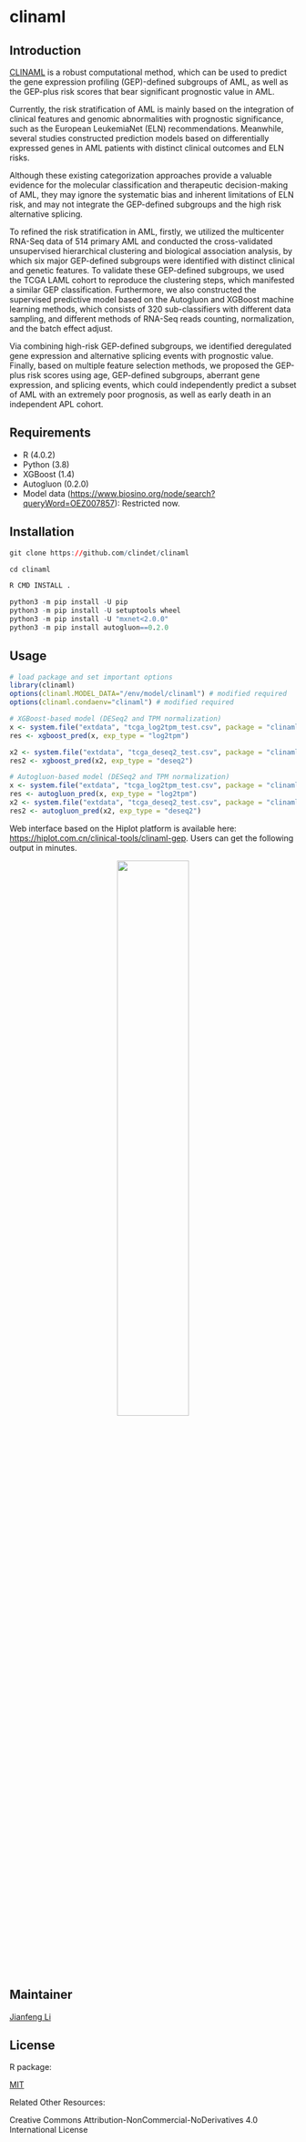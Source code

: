 # clinaml

## Introduction

[CLINAML](https://github.com/clindet/clinaml) is a robust computational method, which can be used to predict the gene expression profiling (GEP)-defined subgroups of AML, as well as the GEP-plus risk scores that bear significant prognostic value in AML.

Currently, the risk stratification of AML is mainly based on the integration of clinical features and genomic abnormalities with prognostic significance, such as the European LeukemiaNet (ELN) recommendations. Meanwhile, several studies constructed prediction models based on differentially expressed genes in AML patients with distinct clinical outcomes and ELN risks.

Although these existing categorization approaches provide a valuable evidence for the molecular classification and therapeutic decision-making of AML, they may ignore the systematic bias and inherent limitations of ELN risk, and may not integrate the GEP-defined subgroups and the high risk alternative splicing.

To refined the risk stratification in AML, firstly, we utilized the multicenter RNA-Seq data of 514 primary AML and conducted the cross-validated unsupervised hierarchical clustering and biological association analysis, by which six major GEP-defined subgroups were identified with distinct clinical and genetic features. To validate these GEP-defined subgroups, we used the TCGA LAML cohort to reproduce the clustering steps, which manifested a similar GEP classification. Furthermore, we also constructed the supervised predictive model based on the Autogluon and XGBoost machine learning methods, which consists of 320 sub-classifiers with different data sampling, and different methods of RNA-Seq reads counting, normalization, and the batch effect adjust.

Via combining high-risk GEP-defined subgroups, we identified deregulated gene expression and alternative splicing events with prognostic value. Finally, based on multiple feature selection methods, we proposed the GEP-plus risk scores using age, GEP-defined subgroups, aberrant gene expression, and splicing events, which could independently predict a subset of AML with an extremely poor prognosis, as well as early death in an independent APL cohort.

## Requirements

- R (4.0.2)
- Python (3.8)
- XGBoost (1.4)
- Autogluon (0.2.0)
- Model data (https://www.biosino.org/node/search?queryWord=OEZ007857): Restricted now.

## Installation

```r
git clone https://github.com/clindet/clinaml

cd clinaml

R CMD INSTALL .

python3 -m pip install -U pip
python3 -m pip install -U setuptools wheel
python3 -m pip install -U "mxnet<2.0.0"
python3 -m pip install autogluon==0.2.0
```

## Usage

```r
# load package and set important options
library(clinaml)
options(clinaml.MODEL_DATA="/env/model/clinaml") # modified required
options(clinaml.condaenv="clinaml") # modified required

# XGBoost-based model (DESeq2 and TPM normalization)
x <- system.file("extdata", "tcga_log2tpm_test.csv", package = "clinaml")
res <- xgboost_pred(x, exp_type = "log2tpm")

x2 <- system.file("extdata", "tcga_deseq2_test.csv", package = "clinaml")
res2 <- xgboost_pred(x2, exp_type = "deseq2")

# Autogluon-based model (DESeq2 and TPM normalization)
x <- system.file("extdata", "tcga_log2tpm_test.csv", package = "clinaml")
res <- autogluon_pred(x, exp_type = "log2tpm")
x2 <- system.file("extdata", "tcga_deseq2_test.csv", package = "clinaml")
res2 <- autogluon_pred(x2, exp_type = "deseq2")
```

Web interface based on the Hiplot platform is available here: https://hiplot.com.cn/clinical-tools/clinaml-gep. Users can get the following output in minutes.

<div align=center>
  <img src="https://s1.imagehub.cc/images/2021/11/13/clinaml-gep-0.z1qc77y9gq-1-tuya.jpg" width="50%" />
</div>

## Maintainer

[Jianfeng Li](https://github.com/Miachol)

## License

R package:

[MIT](https://en.wikipedia.org/wiki/MIT_License)

Related Other Resources:

Creative Commons Attribution-NonCommercial-NoDerivatives 4.0 International License

